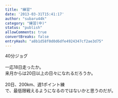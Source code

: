```yaml
---
title: "練習"
date: '2013-03-31T15:41:17'
author: "subaru44k"
category: "練習(中)"
status: "publish"
allowComments: true
convertBreaks: false
entryHash: "a8b1d58f0d0d6dfe4924347cf2ae3d75"
---
```

40分ジョグ<br>
<br>
一応18日走ったか。<br>
来月からは20日以上の日々になれるだろうか。<br>
<br>
20日、200km、週1ポイント練<br>
で、最低限戦えるようになるのではないかと思うのだが。
